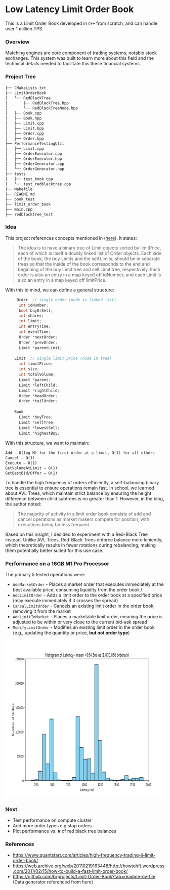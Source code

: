 # Low Latency Limit Order Book

This is a Limit Order Book developed in `C++` from scratch, and can handle over 1 million TPS.

### Overview

Matching engines are core component of trading systems, notable stock exchanges. This system was built to learn more about this field and the technical details
needed to facilitate this these financial systems.

### Project Tree

```
├── CMakeLists.txt
├── LimitOrderBook
│   └── RedBlackTree
│       ├── RedBlackTree.hpp
│       └── RedBlackTreeNode.hpp
│   ├── Book.cpp
│   ├── Book.hpp
│   ├── Limit.cpp
│   ├── Limit.hpp
│   ├── Order.cpp
│   ├── Order.hpp
├── PerformanceTestingUtil
│   ├── Limit.cpp
│   ├── OrderExecutor.cpp
│   ├── OrderExecutor.hpp
│   ├── OrderGenerator.cpp
│   └── OrderGenerator.hpp
├── tests
│   ├── test_book.cpp
│   └── test_redblacktree.cpp
├── Makefile
├── README.md
├── book_test
├── limit_order_book
├── main.cpp
├── redblacktree_test
```

### Idea

This project references concepts mentioned in ([here](https://web.archive.org/web/20110219163448/http://howtohft.wordpress.com/2011/02/15/how-to-build-a-fast-limit-order-book/)). It states:

> The idea is to have a binary tree of Limit objects sorted by limitPrice, each of which is itself a doubly linked list of Order objects. Each side of the book, the buy Limits and the sell Limits, should be in separate trees so that the inside of the book corresponds to the end and beginning of the buy Limit tree and sell Limit tree, respectively. Each order is also an entry in a map keyed off idNumber, and each Limit is also an entry in a map keyed off limitPrice.

With this id mind, we can define a general structure:

```cpp
     Order  // single order (node in linked list)
      int idNumber;
      bool buyOrSell;
      int shares;
      int limit;
      int entryTime;
      int eventTime;
      Order *nextOrder;
      Order *prevOrder;
      Limit *parentLimit;

    Limit  // single limit price (node in tree)
      int limitPrice;
      int size;
      int totalVolume;
      Limit *parent;
      Limit *leftChild;
      Limit *rightChild;
      Order *headOrder;
      Order *tailOrder;

    Book
      Limit *buyTree;
      Limit *sellTree;
      Limit *lowestSell;
      Limit *highestBuy;
```

With this structure, we want to maintain:

```
Add – O(log M) for the first order at a limit, O(1) for all others
Cancel – O(1)
Execute – O(1)
GetVolumeAtLimit – O(1)
GetBestBid/Offer – O(1)
```

To handle the high frequency of orders efficiently, a self-balancing binary tree is essential to ensure operations remain fast. In school, we learned about AVL Trees, which maintain strict balance by ensuring the height difference between child subtrees is no greater than 1. However, in the blog, the author noted:

> The majority of activity in a limit order book consists of add and cancel operations as market makers compete for position, with executions being far less frequent.

Based on this insight, I decided to experiment with a Red-Black Tree instead. Unlike AVL Trees, Red-Black Trees enforce balance more leniently, which theoretically results in fewer rotations during rebalancing, making them potentially better suited for this use case.

### Performance on a 16GB M1 Pro Processor

The primary 5 tested operations were:

- `AddMarketOrder` - Places a market order that executes immediately at the best available price, consuming liquidity from the order book.\
- `AddLimitOrder` - Adds a limit order to the order book at a specified price (may execute immediately if it crosses the spread)
- `CancalLimitOrder` - Cancels an existing limit order in the order book, removing it from the market
- `AddLimitInMarket` - Places a marketable limit order, meaning the price is adjusted to be within or very close to the current bid-ask spread
- `ModifyLimitOrder` - Modifies an existing limit order in the order book (e.g., updating the quantity or price, **but not order type**)

<img src="Docs/localPerformance.png" alt="performance" width="800" height="500">

### Next

- Test performance on compute cluster
- Add more order types e.g stop orders
- Plot performance vs. # of red black tree balances

### References

- https://www.quantstart.com/articles/high-frequency-trading-ii-limit-order-book/
- https://web.archive.org/web/20110219163448/http://howtohft.wordpress.com/2011/02/15/how-to-build-a-fast-limit-order-book/
- https://github.com/brprojects/Limit-Order-Book?tab=readme-ov-file (Data generator referenced from here)
